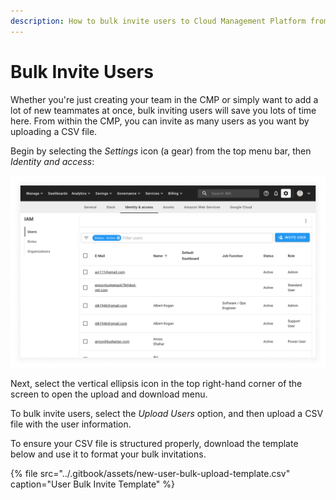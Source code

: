 ```yaml
---
description: How to bulk invite users to Cloud Management Platform from CSV
---
```


# Bulk Invite Users

Whether you're just creating your team in the CMP or simply want to add a lot of new teammates at once, bulk inviting users will save you lots of time here. From within the CMP, you can invite as many users as you want by uploading a CSV file.

Begin by selecting the _Settings_ icon (a gear) from the top menu bar, then _Identity and access_:

![A screenshot of the _Identity and access_ screen](../.gitbook/assets/iam-screen.png)

Next, select the vertical ellipsis icon in the top right-hand corner of the screen to open the upload and download menu.

To bulk invite users, select the _Upload Users_ option, and then upload a CSV file with the user information.

To ensure your CSV file is structured properly, download the template below and use it to format your bulk invitations.

{% file src="../.gitbook/assets/new-user-bulk-upload-template.csv" caption="User Bulk Invite Template" %}
